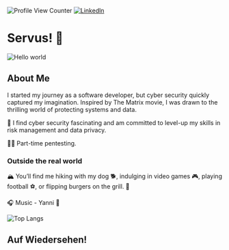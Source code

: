 ![Profile View Counter](https://komarev.com/ghpvc/?username=zacjr8)
[![Linkedln](https://img.shields.io/badge/LinkedIn-0077B5?style=flat-square&logo=linkedin&logoColor=white)](https://www.linkedin.com/in/joan-zacharia/)

# Servus! :wave:

<img src="https://raw.githubusercontent.com/joan-zacharia/joan-zacharia/master/resources/helloworld.png" alt="Hello world">

## About Me

I started my journey as a software developer, but cyber security quickly captured my imagination. Inspired by The Matrix movie, I was drawn to the thrilling world of protecting systems and data. 

🚀 I find cyber security fascinating and am committed to level-up my skills in risk management and data privacy.

🕵️‍♂️ Part-time pentesting.

### Outside the real world

🏔️ You’ll find me hiking with my dog 🐕, indulging in video games 🎮, playing football ⚽, or flipping burgers on the grill. 🍔

🎧 Music - Yanni 🎹

<!-- ![Joan's GitHub stats](https://github-readme-stats.vercel.app/api?username=zacjr8&show_icons=true&theme=tokyonight) -->
![Top Langs](https://github-readme-stats.vercel.app/api/top-langs/?username=anuraghazra&layout=compact&theme=tokyonight)

## Auf Wiedersehen!
